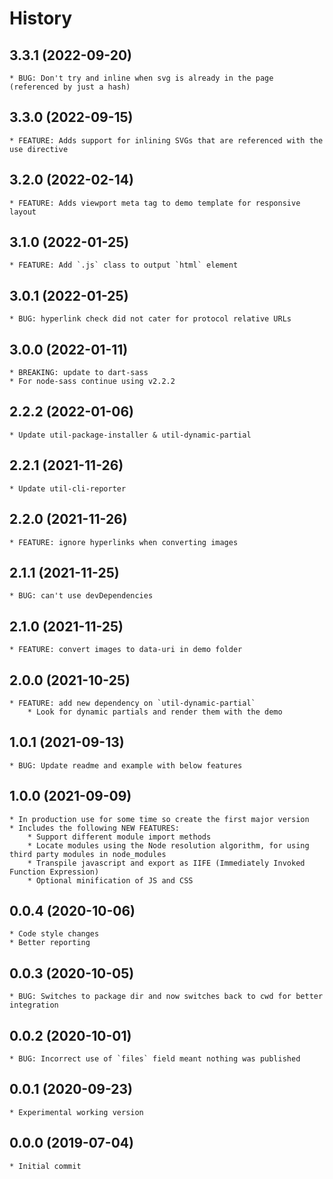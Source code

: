 # History

## 3.3.1 (2022-09-20)
    * BUG: Don't try and inline when svg is already in the page (referenced by just a hash)

## 3.3.0 (2022-09-15)
    * FEATURE: Adds support for inlining SVGs that are referenced with the use directive

## 3.2.0 (2022-02-14)
    * FEATURE: Adds viewport meta tag to demo template for responsive layout

## 3.1.0 (2022-01-25)
    * FEATURE: Add `.js` class to output `html` element

## 3.0.1 (2022-01-25)
    * BUG: hyperlink check did not cater for protocol relative URLs

## 3.0.0 (2022-01-11)
    * BREAKING: update to dart-sass
    * For node-sass continue using v2.2.2

## 2.2.2 (2022-01-06)
    * Update util-package-installer & util-dynamic-partial

## 2.2.1 (2021-11-26)
    * Update util-cli-reporter

## 2.2.0 (2021-11-26)
    * FEATURE: ignore hyperlinks when converting images

## 2.1.1 (2021-11-25)
    * BUG: can't use devDependencies

## 2.1.0 (2021-11-25)
    * FEATURE: convert images to data-uri in demo folder

## 2.0.0 (2021-10-25)
    * FEATURE: add new dependency on `util-dynamic-partial`
        * Look for dynamic partials and render them with the demo

## 1.0.1 (2021-09-13)
    * BUG: Update readme and example with below features

## 1.0.0 (2021-09-09)
    * In production use for some time so create the first major version
    * Includes the following NEW FEATURES:
        * Support different module import methods
        * Locate modules using the Node resolution algorithm, for using third party modules in node_modules
        * Transpile javascript and export as IIFE (Immediately Invoked Function Expression)
        * Optional minification of JS and CSS

## 0.0.4 (2020-10-06)
    * Code style changes
	* Better reporting

## 0.0.3 (2020-10-05)
    * BUG: Switches to package dir and now switches back to cwd for better integration

## 0.0.2 (2020-10-01)
    * BUG: Incorrect use of `files` field meant nothing was published

## 0.0.1 (2020-09-23)
    * Experimental working version

## 0.0.0 (2019-07-04)
    * Initial commit
